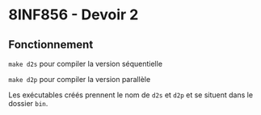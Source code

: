 # 8INF856 - Devoir 2

## Fonctionnement
``make d2s`` pour compiler la version séquentielle

``make d2p`` pour compiler la version parallèle

Les exécutables créés prennent le nom de ``d2s`` et ``d2p`` et se situent dans le dossier ``bin``.
